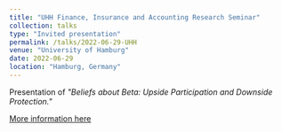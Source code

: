 ```yaml
---
title: "UHH Finance, Insurance and Accounting Research Seminar"
collection: talks
type: "Invited presentation"
permalink: /talks/2022-06-29-UHH
venue: "University of Hamburg"
date: 2022-06-29
location: "Hamburg, Germany"
---
```


Presentation of <i>"Beliefs about Beta: Upside Participation and Downside Protection."</i>

[More information here](https://www.bwl.uni-hamburg.de/finance/forschung/researchseminar.html)
